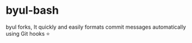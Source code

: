 # byul-bash
byul forks, It quickly and easily formats commit messages automatically using Git hooks ⭐️
